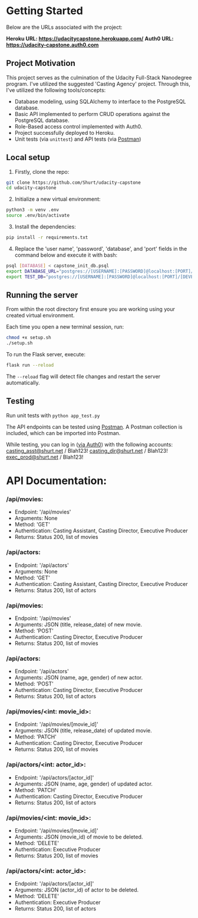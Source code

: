 # Getting Started

Below are the URLs associated with the project:

**Heroku URL: https://udacitycapstone.herokuapp.com/**
**Auth0 URL: https://udacity-capstone.auth0.com**

## Project Motivation

This project serves as the culmination of the Udacity Full-Stack Nanodegree program. I've utilized the suggested 'Casting Agency' project. Through this, I've utilized the following tools/concepts:
* Database modeling, using SQLAlchemy to interface to the PostgreSQL database.
* Basic API implemented to perform CRUD operations against the PostgreSQL database.
* Role-Based access control implemented with Auth0.
* Project successfully deployed to Heroku.
* Unit tests (via ```unittest```) and API tests (via [Postman](https://getpostman.com))

## Local setup

1) Firstly, clone the repo:
```bash
git clone https://github.com/Shurt/udacity-capstone
cd udacity-capstone
```

2) Initialize a new virtual environment:
```bash
python3 -m venv .env
source .env/bin/activate
```

3) Install the dependencies:
```bash
pip install -r requirements.txt
```

4) Replace the 'user name', 'password', 'database', and 'port' fields in the command below and execute it with bash:
```bash
psql [DATABASE] < capstone_init_db.psql
export DATABASE_URL="postgres://[USERNAME]:[PASSWORD]@localhost:[PORT]/[DATABASE]"
export TEST_DB="postgres://[USERNAME]:[PASSWORD]@localhost:[PORT]/[DEVELOPMENT DATABASE]"
```

## Running the server

From within the root directory first ensure you are working using your created virtual environment.

Each time you open a new terminal session, run:

```bash
chmod +x setup.sh
./setup.sh
```

To run the Flask server, execute:

```bash
flask run --reload
```

The `--reload` flag will detect file changes and restart the server automatically.

## Testing

Run unit tests with `python app_test.py`

The API endpoints can be tested using [Postman](https://getpostman.com). A Postman collection is included, which can be imported into Postman.

While testing, you can log in ([via Auth0](udacity-capstone.auth0.com)) with the following accounts:
casting_asst@shurt.net / Blah123!
casting_dir@shurt.net / Blah123!
exec_prod@shurt.net / Blah123!

# API Documentation:

### /api/movies:
* Endpoint: '/api/movies'
* Arguments: None
* Method: 'GET'
* Authentication: Casting Assistant, Casting Director, Executive Producer
* Returns: Status 200, list of movies

### /api/actors:
* Endpoint: '/api/actors'
* Arguments: None
* Method: 'GET'
* Authentication: Casting Assistant, Casting Director, Executive Producer
* Returns: Status 200, list of actors

### /api/movies:
* Endpoint: '/api/movies'
* Arguments: JSON (title, release_date) of new movie.
* Method: 'POST'
* Authentication: Casting Director, Executive Producer
* Returns: Status 200, list of movies

### /api/actors:
* Endpoint: '/api/actors'
* Arguments: JSON (name, age, gender) of new actor.
* Method: 'POST'
* Authentication: Casting Director, Executive Producer
* Returns: Status 200, list of actors

### /api/movies/<int: movie_id>:
* Endpoint: '/api/movies/[movie_id]'
* Arguments: JSON (title, release_date) of updated movie.
* Method: 'PATCH'
* Authentication: Casting Director, Executive Producer
* Returns: Status 200, list of movies

### /api/actors/<int: actor_id>:
* Endpoint: '/api/actors/[actor_id]'
* Arguments: JSON (name, age, gender) of updated actor.
* Method: 'PATCH'
* Authentication: Casting Director, Executive Producer
* Returns: Status 200, list of actors

### /api/movies/<int: movie_id>:
* Endpoint: '/api/movies/[movie_id]'
* Arguments: JSON (movie_id) of movie to be deleted.
* Method: 'DELETE'
* Authentication: Executive Producer
* Returns: Status 200, list of movies

### /api/actors/<int: actor_id>:
* Endpoint: '/api/actors/[actor_id]'
* Arguments: JSON (actor_id) of actor to be deleted.
* Method: 'DELETE'
* Authentication: Executive Producer
* Returns: Status 200, list of actors

